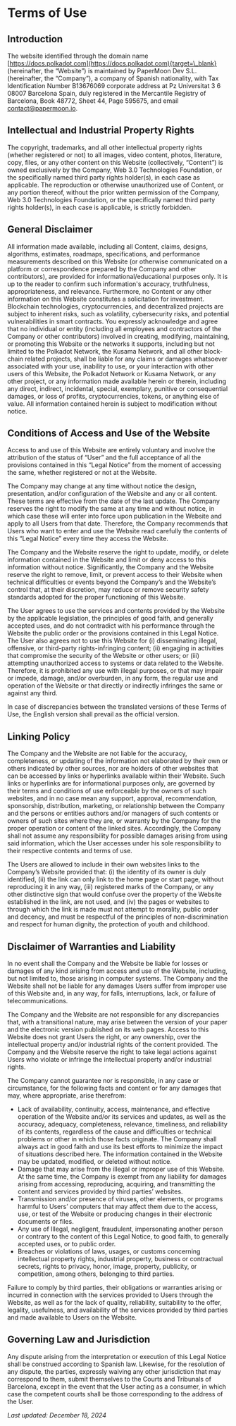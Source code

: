 # Terms of Use

## Introduction

The website identified through the domain name [https://docs.polkadot.com](https://docs.polkadot.com){target=\_blank} (hereinafter, the “Website”) is maintained by PaperMoon Dev S.L. (hereinafter, the “Company”), a company of Spanish nationality, with Tax Identification Number B13676069 corporate address at Pz Universitat 3 6 08007 Barcelona Spain, duly registered in the Mercantile Registry of Barcelona, Book 48772, Sheet 44, Page 595675, and email contact@papermoon.io.

## Intellectual and Industrial Property Rights 

The copyright, trademarks, and all other intellectual property rights (whether registered or not) to all images, video content, photos, literature, copy, files, or any other content on this Website (collectively, “Content”) is owned exclusively by the Company, Web 3.0 Technologies Foundation, or the specifically named third party rights holder(s), in each case as applicable. The reproduction or otherwise unauthorized use of Content, or any portion thereof, without the prior written permission of the Company, Web 3.0 Technologies Foundation, or the specifically named third party rights holder(s), in each case is applicable, is strictly forbidden.

## General Disclaimer

All information made available, including all Content, claims, designs, algorithms, estimates, roadmaps, specifications, and performance measurements described on this Website (or otherwise communicated on a platform or correspondence prepared by the Company and other contributors), are provided for informational/educational purposes only. It is up to the reader to confirm such information's accuracy, truthfulness, appropriateness, and relevance. Furthermore, no Content or any other information on this Website constitutes a solicitation for investment. Blockchain technologies, cryptocurrencies, and decentralized projects are subject to inherent risks, such as volatility, cybersecurity risks, and potential vulnerabilities in smart contracts. You expressly acknowledge and agree that no individual or entity (including all employees and contractors of the Company or other contributors) involved in creating, modifying, maintaining, or promoting this Website or the networks it supports, including but not limited to the Polkadot Network, the Kusama Network, and all other block-chain related projects, shall be liable for any claims or damages whatsoever associated with your use, inability to use, or your interaction with other users of this Website, the Polkadot Network or Kusama Network, or any other project, or any information made available herein or therein, including any direct, indirect, incidental, special, exemplary, punitive or consequential damages, or loss of profits, cryptocurrencies, tokens, or anything else of value. All information contained herein is subject to modification without notice.

## Conditions of Access and Use of the Website

Access to and use of this Website are entirely voluntary and involve the attribution of the status of “User” and the full acceptance of all the provisions contained in this “Legal Notice” from the moment of accessing the same, whether registered or not at the Website.

The Company may change at any time without notice the design, presentation, and/or configuration of the Website and any or all content. These terms are effective from the date of the last update. The Company reserves the right to modify the same at any time and without notice, in which case these will enter into force upon publication in the Website and apply to all Users from that date. Therefore, the Company recommends that Users who want to enter and use the Website read carefully the contents of this “Legal Notice” every time they access the Website. 

The Company and the Website reserve the right to update, modify, or delete information contained in the Website and limit or deny access to this information without notice. Significantly, the Company and the Website reserve the right to remove, limit, or prevent access to their Website when technical difficulties or events beyond the Company’s and the Website’s control that, at their discretion, may reduce or remove security safety standards adopted for the proper functioning of this Website.

The User agrees to use the services and contents provided by the Website by the applicable legislation, the principles of good faith, and generally accepted uses, and do not contradict with his performance through the Website the public order or the provisions contained in this Legal Notice. The User also agrees not to use this Website for (i) disseminating illegal, offensive, or third-party rights-infringing content; (ii) engaging in activities that compromise the security of the Website or other users; or (iii) attempting unauthorized access to systems or data related to the Website. Therefore, it is prohibited any use with illegal purposes, or that may impair or impede, damage, and/or overburden, in any form, the regular use and operation of the Website or that directly or indirectly infringes the same or against any third. 

In case of discrepancies between the translated versions of these Terms of Use, the English version shall prevail as the official version.

## Linking Policy

The Company and the Website are not liable for the accuracy, completeness, or updating of the information not elaborated by their own or others indicated by other sources, nor are holders of other websites that can be accessed by links or hyperlinks available within their Website. Such links or hyperlinks are for informational purposes only, are governed by their terms and conditions of use enforceable by the owners of such websites, and in no case mean any support, approval, recommendation, sponsorship, distribution, marketing, or relationship between the Company and the persons or entities authors and/or managers of such contents or owners of such sites where they are, or warranty by the Company for the proper operation or content of the linked sites. Accordingly, the Company shall not assume any responsibility for possible damages arising from using said information, which the User accesses under his sole responsibility to their respective contents and terms of use.

The Users are allowed to include in their own websites links to the Company’s Website provided that: (i) the identity of its owner is duly identified, (ii) the link can only link to the home page or start page, without reproducing it in any way, (iii) registered marks of the Company, or any other distinctive sign that would confuse over the property of the Website established in the link, are not used, and (iv) the pages or websites to through which the link is made must not attempt to morality, public order and decency, and must be respectful of the principles of non-discrimination and respect for human dignity, the protection of youth and childhood. 

## Disclaimer of Warranties and Liability

In no event shall the Company and the Website be liable for losses or damages of any kind arising from access and use of the Website, including, but not limited to, those arising in computer systems. The Company and the Website shall not be liable for any damages Users suffer from improper use of this Website and, in any way, for falls, interruptions, lack, or failure of telecommunications.

The Company and the Website are not responsible for any discrepancies that, with a transitional nature, may arise between the version of your paper and the electronic version published on its web pages. Access to this Website does not grant Users the right, or any ownership, over the intellectual property and/or industrial rights of the content provided. The Company and the Website reserve the right to take legal actions against Users who violate or infringe the intellectual property and/or industrial rights.

The Company cannot guarantee nor is responsible, in any case or circumstance, for the following facts and content or for any damages that may, where appropriate, arise therefrom:

- Lack of availability, continuity, access, maintenance, and effective operation of the Website and/or its services and updates, as well as the accuracy, adequacy, completeness, relevance, timeliness, and reliability of its contents, regardless of the cause and difficulties or technical problems or other in which those facts originate. The Company shall always act in good faith and use its best efforts to minimize the impact of situations described here. The information contained in the Website may be updated, modified, or deleted without notice.
- Damage that may arise from the illegal or improper use of this Website. At the same time, the Company is exempt from any liability for damages arising from accessing, reproducing, acquiring, and transmitting the content and services provided by third parties’ websites.
- Transmission and/or presence of viruses, other elements, or programs harmful to Users’ computers that may affect them due to the access, use, or test of the Website or producing changes in their electronic documents or files.
- Any use of Illegal, negligent, fraudulent, impersonating another person or contrary to the content of this Legal Notice, to good faith, to generally accepted uses, or to public order.
- Breaches or violations of laws, usages, or customs concerning intellectual property rights, industrial property, business or contractual secrets, rights to privacy, honor, image, property, publicity, or competition, among others, belonging to third parties.

Failure to comply by third parties, their obligations or warranties arising or incurred in connection with the services provided to Users through the Website, as well as for the lack of quality, reliability, suitability to the offer, legality, usefulness, and availability of the services provided by third parties and made available to Users on the Website.

## Governing Law and Jurisdiction

Any dispute arising from the interpretation or execution of this Legal Notice shall be construed according to Spanish law. Likewise, for the resolution of any dispute, the parties, expressly waiving any other jurisdiction that may correspond to them, submit themselves to the Courts and Tribunals of Barcelona, except in the event that the User acting as a consumer, in which case the competent courts shall be those corresponding to the address of the User.

_Last updated: December 18, 2024_

